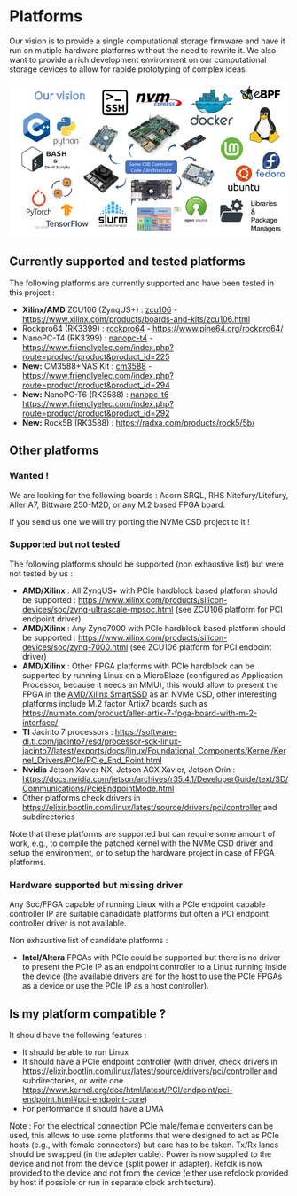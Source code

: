 # Platforms

Our vision is to provide a single computational storage firmware and have it run on mutiple hardware platforms without the need to rewrite it. We also want to provide a rich development environment on our computational storage devices to allow for rapide prototyping of complex ideas.

![Our vision](../res/diagrams/vision.png)

## Currently supported and tested platforms

The following platforms are currently supported and have been tested in this project :

- **Xilinx/AMD** ZCU106 (ZynqUS+) : [zcu106](zcu106) - https://www.xilinx.com/products/boards-and-kits/zcu106.html
- Rockpro64 (RK3399) : [rockpro64](rockpro64) - https://www.pine64.org/rockpro64/
- NanoPC-T4 (RK3399) : [nanopc-t4](nanopc-t4) - https://www.friendlyelec.com/index.php?route=product/product&product_id=225
- **New:** CM3588+NAS Kit : [cm3588](cm3588) - https://www.friendlyelec.com/index.php?route=product/product&product_id=294
- **New:** NanoPC-T6 (RK3588) : [nanopc-t6](nanopc-t6) - https://www.friendlyelec.com/index.php?route=product/product&product_id=292
- **New:** Rock5B (RK3588) : https://radxa.com/products/rock5/5b/

## Other platforms

### Wanted !

We are looking for the following boards : Acorn SRQL, RHS Nitefury/Litefury, Aller A7, Bittware 250-M2D, or any M.2 based FPGA board.

If you send us one we will try porting the NVMe CSD project to it !

### Supported but not tested

The following platforms should be supported (non exhaustive list) but were not tested by us :

- **AMD/Xilinx** : All ZynqUS+ with PCIe hardblock based platform should be supported : https://www.xilinx.com/products/silicon-devices/soc/zynq-ultrascale-mpsoc.html (see ZCU106 platform for PCI endpoint driver)
- **AMD/Xilinx** : Any Zynq7000 with PCIe hardblock based platform should be supported : https://www.xilinx.com/products/silicon-devices/soc/zynq-7000.html (see ZCU106 platform for PCI endpoint driver)
- **AMD/Xilinx** : Other FPGA platforms with PCIe hardblock can be supported by running Linux on a MicroBlaze (configured as Application Processor, because it needs an MMU), this would allow to present the FPGA in the [AMD/Xilinx SmartSSD](https://www.xilinx.com/applications/data-center/computational-storage/smartssd.html) as an NVMe CSD, other interesting platforms include M.2 factor Artix7 boards such as https://numato.com/product/aller-artix-7-fpga-board-with-m-2-interface/
- **TI** Jacinto 7 processors : https://software-dl.ti.com/jacinto7/esd/processor-sdk-linux-jacinto7/latest/exports/docs/linux/Foundational_Components/Kernel/Kernel_Drivers/PCIe/PCIe_End_Point.html
- **Nvidia** Jetson Xavier NX, Jetson AGX Xavier, Jetson Orin : https://docs.nvidia.com/jetson/archives/r35.4.1/DeveloperGuide/text/SD/Communications/PcieEndpointMode.html
- Other platforms check drivers in https://elixir.bootlin.com/linux/latest/source/drivers/pci/controller and subdirectories

Note that these platforms are supported but can require some amount of work, e.g., to compile the patched kernel with the NVMe CSD driver and setup the environment, or to setup the hardware project in case of FPGA platforms.

### Hardware supported but missing driver

Any Soc/FPGA capable of running Linux with a PCIe endpoint capable controller IP are suitable canadidate platforms but often a PCI endpoint controller driver is not available.

Non exhaustive list of candidate platforms :

- **Intel/Altera** FPGAs with PCIe could be supported but there is no driver to present the PCIe IP as an endpoint controller to a Linux running inside the device (the available drivers are for the host to use the PCIe FPGAs as a device or use the PCIe IP as a host controller).

## Is my platform compatible ?

It should have the following features :

- It should be able to run Linux
- It should have a PCIe endpoint controller (with driver, check drivers in https://elixir.bootlin.com/linux/latest/source/drivers/pci/controller and subdirectories, or write one https://www.kernel.org/doc/html/latest/PCI/endpoint/pci-endpoint.html#pci-endpoint-core)
- For performance it should have a DMA

Note : For the electrical connection PCIe male/female converters can be used, this allows to use some platforms that were designed to act as PCIe hosts (e.g., with female connectors) but care has to be taken. Tx/Rx lanes should be swapped (in the adapter cable). Power is now supplied to the device and not from the device (split power in adapter). Refclk is now provided to the device and not from the device (either use refclock provided by host if possible or run in separate clock architecture).